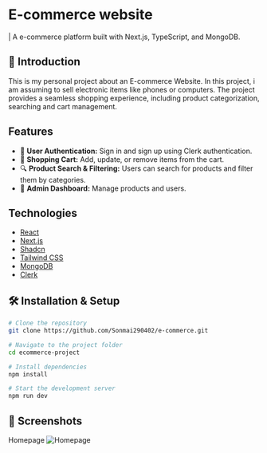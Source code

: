# E-commerce website

| A e-commerce platform built with Next.js, TypeScript, and MongoDB.

## 🚀 Introduction

This is my personal project about an E-commerce Website. In this project, i am assuming to sell electronic items like phones or computers. The project provides a seamless shopping experience, including product categorization, searching and cart management.

## Features
- 🔐 **User Authentication:** Sign in and sign up using Clerk authentication.
- 🛒 **Shopping Cart:** Add, update, or remove items from the cart.
- 🔍 **Product Search & Filtering:** Users can search for products and filter them by categories.
- 📝 **Admin Dashboard:** Manage products and users.

## Technologies
- [React](https://reactjs.org/) 
- [Next.js](https://nextjs.org/)
- [Shadcn](https://ui.shadcn.com/)
- [Tailwind CSS](https://tailwindcss.com/) 
- [MongoDB](https://www.mongodb.com/)
- [Clerk](https://clerk.com/)

## 🛠️ Installation & Setup
```bash
# Clone the repository
git clone https://github.com/Sonmai290402/e-commerce.git

# Navigate to the project folder
cd ecommerce-project

# Install dependencies
npm install

# Start the development server
npm run dev
```

## 📸 Screenshots

Homepage
![Homepage](https://drive.google.com/file/d/1hOiFdxoOyn5dlIFMIBXoo3V5uskPIzH6/view?usp=sharing)
